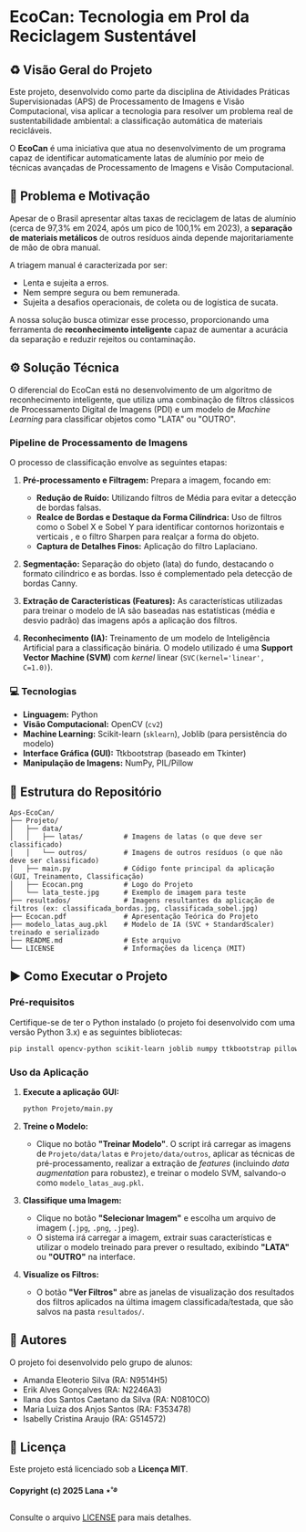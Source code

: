 # EcoCan: Tecnologia em Prol da Reciclagem Sustentável

## ♻️ Visão Geral do Projeto

Este projeto, desenvolvido como parte da disciplina de Atividades Práticas Supervisionadas (APS) de Processamento de Imagens e Visão Computacional, visa aplicar a tecnologia para resolver um problema real de sustentabilidade ambiental: a classificação automática de materiais recicláveis.

O **EcoCan** é uma iniciativa que atua no desenvolvimento de um programa capaz de identificar automaticamente latas de alumínio por meio de técnicas avançadas de Processamento de Imagens e Visão Computacional.

## 🧠 Problema e Motivação

Apesar de o Brasil apresentar altas taxas de reciclagem de latas de alumínio (cerca de 97,3% em 2024, após um pico de 100,1% em 2023), a **separação de materiais metálicos** de outros resíduos ainda depende majoritariamente de mão de obra manual.

A triagem manual é caracterizada por ser:

  * Lenta e sujeita a erros.
  * Nem sempre segura ou bem remunerada.
  * Sujeita a desafios operacionais, de coleta ou de logística de sucata.

A nossa solução busca otimizar esse processo, proporcionando uma ferramenta de **reconhecimento inteligente** capaz de aumentar a acurácia da separação e reduzir rejeitos ou contaminação.

## ⚙️ Solução Técnica

O diferencial do EcoCan está no desenvolvimento de um algoritmo de reconhecimento inteligente, que utiliza uma combinação de filtros clássicos de Processamento Digital de Imagens (PDI) e um modelo de *Machine Learning* para classificar objetos como "LATA" ou "OUTRO".

### Pipeline de Processamento de Imagens

O processo de classificação envolve as seguintes etapas:

1.  **Pré-processamento e Filtragem:** Prepara a imagem, focando em:
      * **Redução de Ruído:** Utilizando filtros de Média para evitar a detecção de bordas falsas.
      * **Realce de Bordas e Destaque da Forma Cilíndrica:** Uso de filtros como o Sobel X e Sobel Y para identificar contornos horizontais e verticais , e o filtro Sharpen para realçar a forma do objeto.
      * **Captura de Detalhes Finos:** Aplicação do filtro Laplaciano.
        
2.  **Segmentação:** Separação do objeto (lata) do fundo, destacando o formato cilíndrico e as bordas. Isso é complementado pela detecção de bordas Canny.

3.  **Extração de Características (Features):** As características utilizadas para treinar o modelo de IA são baseadas nas estatísticas (média e desvio padrão) das imagens após a aplicação dos filtros.

4.  **Reconhecimento (IA):** Treinamento de um modelo de Inteligência Artificial para a classificação binária. O modelo utilizado é uma **Support Vector Machine (SVM)** com *kernel* linear (`SVC(kernel='linear', C=1.0)`).

### 💻 Tecnologias

  * **Linguagem:** Python
  * **Visão Computacional:** OpenCV (`cv2`)
  * **Machine Learning:** Scikit-learn (`sklearn`), Joblib (para persistência do modelo)
  * **Interface Gráfica (GUI):** Ttkbootstrap (baseado em Tkinter)
  * **Manipulação de Imagens:** NumPy, PIL/Pillow

## 📂 Estrutura do Repositório

```
Aps-EcoCan/
├── Projeto/
│   ├── data/
│   │   ├── latas/          # Imagens de latas (o que deve ser classificado)
│   │   └── outros/         # Imagens de outros resíduos (o que não deve ser classificado)
│   ├── main.py             # Código fonte principal da aplicação (GUI, Treinamento, Classificação)
│   ├── Ecocan.png          # Logo do Projeto
│   └── lata_teste.jpg      # Exemplo de imagem para teste
├── resultados/             # Imagens resultantes da aplicação de filtros (ex: classificada_bordas.jpg, classificada_sobel.jpg)
├── Ecocan.pdf              # Apresentação Teórica do Projeto
├── modelo_latas_aug.pkl    # Modelo de IA (SVC + StandardScaler) treinado e serializado
├── README.md               # Este arquivo
└── LICENSE                 # Informações da licença (MIT)
```

## ▶️ Como Executar o Projeto

### Pré-requisitos

Certifique-se de ter o Python instalado (o projeto foi desenvolvido com uma versão Python 3.x) e as seguintes bibliotecas:

```bash
pip install opencv-python scikit-learn joblib numpy ttkbootstrap pillow
```

### Uso da Aplicação

1.  **Execute a aplicação GUI:**
    ```bash
    python Projeto/main.py
    ```

2.  **Treine o Modelo:**
      * Clique no botão **"Treinar Modelo"**. O script irá carregar as imagens de `Projeto/data/latas` e `Projeto/data/outros`, aplicar as técnicas de pré-processamento, realizar a extração de *features* (incluindo *data augmentation* para robustez), e treinar o modelo SVM, salvando-o como `modelo_latas_aug.pkl`.

3.  **Classifique uma Imagem:**
      * Clique no botão **"Selecionar Imagem"** e escolha um arquivo de imagem (`.jpg`, `.png`, `.jpeg`).
      * O sistema irá carregar a imagem, extrair suas características e utilizar o modelo treinado para prever o resultado, exibindo **"LATA"** ou **"OUTRO"** na interface.

4.  **Visualize os Filtros:**
      * O botão **"Ver Filtros"** abre as janelas de visualização dos resultados dos filtros aplicados na última imagem classificada/testada, que são salvos na pasta `resultados/`.

## 👥 Autores

O projeto foi desenvolvido pelo grupo de alunos:

  * Amanda Eleoterio Silva (RA: N9514H5)
  * Erik Alves Gonçalves (RA: N2246A3) 
  * Ilana dos Santos Caetano da Silva (RA: N0810CO) 
  * Maria Luiza dos Anjos Santos (RA: F353478) 
  * Isabelly Cristina Araujo (RA: G514572) 

## 📜 Licença

Este projeto está licenciado sob a **Licença MIT**.

**Copyright (c) 2025 Lana ⋆˚࿔**

Consulte o arquivo [LICENSE](https://www.google.com/search?q=ilanacaetano/aps-ecocan/Aps-EcoCan-82b8f6e754b22c206ecbbb6cfc4f571bf7ff63bf/LICENSE) para mais detalhes.
